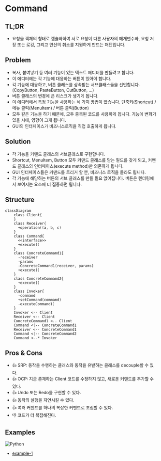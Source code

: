 # Command
## TL;DR
- 요청을 객체의 형태로 캡슐화하여 서로 요청이 다른 사용자의 매개변수화, 요청 저장 또는 로깅, 그리고 연산의 취소를 지원하게 만드는 패턴입니다.

## Problem
- 복사, 붙여넣기 등 여러 기능이 있는 텍스트 에디터를 만들려고 합니다.
- 이 에디터에는 각 기능에 대응하는 버튼이 있어야 합니다.
- 각 기능에 대응하고, 버튼 클래스를 상속받는 서브클래스들을 선언합니다. (CopyButton, PasteButton, CutButton, ...) 
- 버튼 클래스의 변경에 큰 리스크가 생기게 됩니다.
- 이 에디터에서 특정 기능을 사용하는 세 가지 방법이 있습니다. 단축키(Shortcut) / 메뉴 클릭(MenuItem) / 버튼 클릭(Button)
- 모두 같은 기능을 하기 떄문에, 모두 중복된 코드를 사용하게 됩니다. 기능에 변화가 있을 시에, 영향이 크게 됩니다.
- GUI의 인터페이스가 비즈니스로직을 직접 호출하게 됩니다.

## Solution
- 각 기능을 커맨드 클래스의 서브클래스로 구현합니다.
- Shortcut, MenuItem, Button 모두 커맨드 클래스를 담는 필드를 갖게 되고, 커맨드 클래스의 인터페이스(execute method)만 의존하게 됩니다.
- GUI 인터페이스들은 커맨드를 트리거 할 뿐, 비즈니스 로직을 몰라도 됩니다.
- 각 기능에 해당하는 버튼의 서브 클래스를 만들 필요 없어집니다. 버튼은 렌더링에서 보여지는 요소에 더 집중하면 됩니다.

## Structure
```mermaid
classDiagram
    class Client{
    }
    class Receiver{
      +operation((a, b, c)
    }
    class Command{
      <<interface>>
      +execute()
    }
    class ConcreteCommand1{
      -receiver
      -params
      -ConcreteCommand1(receiver, params)
      +execute()
    }
    class ConcreteCommand2{
      +execute()
    }
    class Invoker{
      -command
      +setCommand(command)
      -executeCommand()
    }
    Invoker <-- Client
    Receiver <-- Client
    ConcreteCommand1 <.. Client
    Command <|-- ConcreteCommand1
    Receiver <-- ConcreteCommand1
    Command <|-- ConcreteCommand2
    Command <--* Invoker
```

## Pros & Cons
- 👍 SRP: 동작을 수행하는 클래스와 동작을 유발하는 클래스를 decouple할 수 있다.
- 👍 OCP: 지금 존재하는 Client 코드를 수정하지 않고, 새로운 커맨드를 추가할 수 있다.
- 👍 Undo 또는 Redo를 구현할 수 있다.
- 👍 동작의 실행을 지연시킬 수 있다.
- 👍 여러 커맨드를 하나의 복잡한 커맨드로 조립할 수 있다.
- 👎 코드가 더 복잡해진다.


## Examples
![Python](https://img.shields.io/badge/python-3670A0?style=for-the-badge&logo=python&logoColor=ffdd54)
* [example-1](/examples/Command/python/example-1.py)
